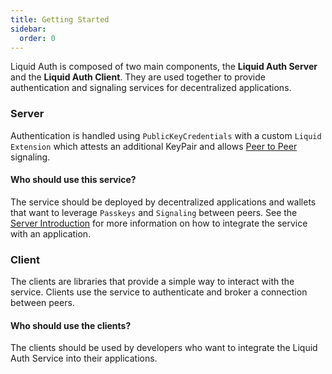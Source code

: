 ```yaml
---
title: Getting Started
sidebar:
  order: 0
---
```


Liquid Auth is composed of two main components, the **Liquid Auth Server** and the **Liquid Auth Client**.
They are used together to provide authentication and signaling services for decentralized applications.

### Server

Authentication is handled using `PublicKeyCredentials` with a custom `Liquid Extension` 
which attests an additional KeyPair and allows [Peer to Peer](../peer-to-peer/offer) signaling.

#### Who should use this service?

The service should be deployed by decentralized applications and wallets
that want to leverage `Passkeys` and `Signaling` between peers.
See the [Server Introduction](../../server/introduction) for more information
on how to integrate the service with an application.

### Client

The clients are libraries that provide a simple way to interact with the service.
Clients use the service to authenticate and broker a connection between peers.


#### Who should use the clients?

The clients should be used by developers who want to integrate the Liquid Auth Service into their applications.
